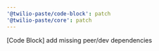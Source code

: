 ```yaml
---
'@twilio-paste/code-block': patch
'@twilio-paste/core': patch
---
```


[Code Block] add missing peer/dev dependencies
